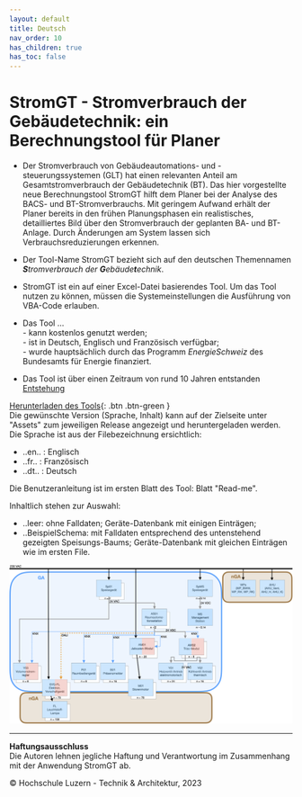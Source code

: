 ```yaml
---
layout: default
title: Deutsch
nav_order: 10
has_children: true
has_toc: false
---
```


# StromGT - Stromverbrauch der Gebäudetechnik: ein Berechnungstool für Planer
- Der Stromverbrauch von Gebäudeautomations- und -steuerungssystemen (GLT) hat einen relevanten Anteil am Gesamtstromverbrauch der Gebäudetechnik (BT). Das hier vorgestellte neue Berechnungstool StromGT hilft dem Planer bei der Analyse des BACS- und BT-Stromverbrauchs. Mit geringem Aufwand erhält der Planer bereits in den frühen Planungsphasen ein realistisches, detailliertes Bild über den Stromverbrauch der geplanten BA- und BT-Anlage. Durch Änderungen am System lassen sich Verbrauchsreduzierungen erkennen.

- Der Tool-Name StromGT bezieht sich auf den deutschen Themennamen _**S**tromverbrauch der **G**ebäude**t**echnik_.

- StromGT ist ein auf einer Excel-Datei basierendes Tool. Um das Tool nutzen zu können, müssen die Systemeinstellungen die Ausführung von VBA-Code erlauben.

- Das Tool ...<br>
      - kann kostenlos genutzt werden;<br>
      - ist in Deutsch, Englisch und Französisch verfügbar;<br>
      - wurde hauptsächlich durch das Programm _EnergieSchweiz_ des Bundesamts für Energie finanziert.<br>

- Das Tool ist über einen Zeitraum von rund 10 Jahren entstanden [Entstehung](https://hslu-ige-laes.github.io/StromGTPublic/docs/projects_de)
      

[Herunterladen des Tools](https://github.com/hslu-ige-laes/StromGTPublic/releases/latest){: .btn .btn-green }<br> 
Die gewünschte Version (Sprache, Inhalt) kann auf der Zielseite unter "Assets" zum jeweiligen Release angezeigt und heruntergeladen werden.<br>
Die Sprache ist aus der Filebezeichnung ersichtlich:<br>
- ..en.. : Englisch<br>
- ..fr.. : Französisch<br>
- ..dt.. : Deutsch<br>

Die Benutzeranleitung ist im ersten Blatt des Tool: Blatt "Read-me".<br>

Inhaltlich stehen zur Auswahl:
- ..leer: ohne Falldaten; Geräte-Datenbank mit einigen Einträgen;
- ..BeispielSchema: mit Falldaten entsprechend des untenstehend gezeigten Speisungs-Baums; Geräte-Datenbank mit gleichen Einträgen wie im ersten File.

<img src="https://github.com/hslu-ige-laes/StromGTPublic/raw/main/docs/assets/images/SchemaBsp_de_200p_Ausschnitt.png">


<hr>

**Haftungsausschluss**<br>
Die Autoren lehnen jegliche Haftung und Verantwortung im Zusammenhang mit der Anwendung StromGT ab.

© Hochschule Luzern - Technik & Architektur, 2023

